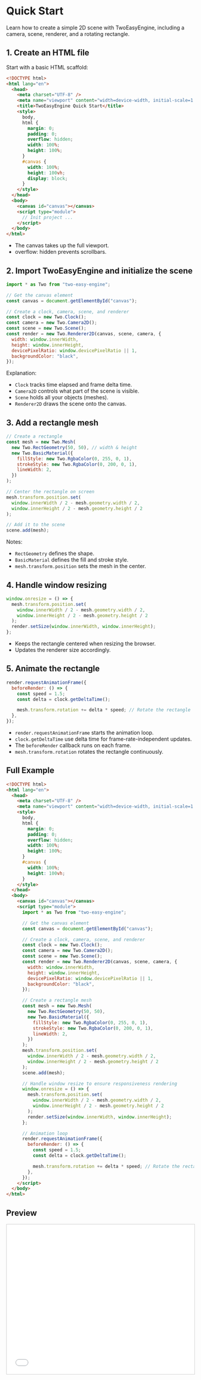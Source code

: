 # Quick Start

Learn how to create a simple 2D scene with TwoEasyEngine, including a camera, scene, renderer, and a rotating rectangle.

## 1. Create an HTML file

Start with a basic HTML scaffold:

```html
<!DOCTYPE html>
<html lang="en">
  <head>
    <meta charset="UTF-8" />
    <meta name="viewport" content="width=device-width, initial-scale=1.0" />
    <title>TwoEasyEngine Quick Start</title>
    <style>
      body,
      html {
        margin: 0;
        padding: 0;
        overflow: hidden;
        width: 100%;
        height: 100%;
      }
      #canvas {
        width: 100%;
        height: 100vh;
        display: block;
      }
    </style>
  </head>
  <body>
    <canvas id="canvas"></canvas>
    <script type="module">
      // Init project ...
    </script>
  </body>
</html>
```

- The canvas takes up the full viewport.
- overflow: hidden prevents scrollbars.

## 2. Import TwoEasyEngine and initialize the scene

```js
import * as Two from "two-easy-engine";

// Get the canvas element
const canvas = document.getElementById("canvas");

// Create a clock, camera, scene, and renderer
const clock = new Two.Clock();
const camera = new Two.Camera2D();
const scene = new Two.Scene();
const render = new Two.Renderer2D(canvas, scene, camera, {
  width: window.innerWidth,
  height: window.innerHeight,
  devicePixelRatio: window.devicePixelRatio || 1,
  backgroundColor: "black",
});
```

Explanation:

- `Clock` tracks time elapsed and frame delta time.
- `Camera2D` controls what part of the scene is visible.
- `Scene` holds all your objects (meshes).
- `Renderer2D` draws the scene onto the canvas.

## 3. Add a rectangle mesh

```js
// Create a rectangle
const mesh = new Two.Mesh(
  new Two.RectGeometry(50, 50), // width & height
  new Two.BasicMaterial({
    fillStyle: new Two.RgbaColor(0, 255, 0, 1),
    strokeStyle: new Two.RgbaColor(0, 200, 0, 1),
    lineWidth: 2,
  })
);

// Center the rectangle on screen
mesh.transform.position.set(
  window.innerWidth / 2 - mesh.geometry.width / 2,
  window.innerHeight / 2 - mesh.geometry.height / 2
);

// Add it to the scene
scene.add(mesh);
```

Notes:

- `RectGeometry` defines the shape.
- `BasicMaterial` defines the fill and stroke style.
- `mesh.transform.position` sets the mesh in the center.

## 4. Handle window resizing

```js
window.onresize = () => {
  mesh.transform.position.set(
    window.innerWidth / 2 - mesh.geometry.width / 2,
    window.innerHeight / 2 - mesh.geometry.height / 2
  );
  render.setSize(window.innerWidth, window.innerHeight);
};
```

- Keeps the rectangle centered when resizing the browser.
- Updates the renderer size accordingly.

## 5. Animate the rectangle

```js
render.requestAnimationFrame({
  beforeRender: () => {
    const speed = 1.5;
    const delta = clock.getDeltaTime();

    mesh.transform.rotation += delta * speed; // Rotate the rectangle
  },
});
```

- `render.requestAnimationFrame` starts the animation loop.
- `clock.getDeltaTime` use delta time for frame-rate-independent updates.
- The `beforeRender` callback runs on each frame.
- `mesh.transform.rotation` rotates the rectangle continuously.

## Full Example

```html
<!DOCTYPE html>
<html lang="en">
  <head>
    <meta charset="UTF-8" />
    <meta name="viewport" content="width=device-width, initial-scale=1.0" />
    <style>
      body,
      html {
        margin: 0;
        padding: 0;
        overflow: hidden;
        width: 100%;
        height: 100%;
      }
      #canvas {
        width: 100%;
        height: 100vh;
      }
    </style>
  </head>
  <body>
    <canvas id="canvas"></canvas>
    <script type="module">
      import * as Two from "two-easy-engine";

      // Get the canvas element
      const canvas = document.getElementById("canvas");

      // Create a clock, camera, scene, and renderer
      const clock = new Two.Clock();
      const camera = new Two.Camera2D();
      const scene = new Two.Scene();
      const render = new Two.Renderer2D(canvas, scene, camera, {
        width: window.innerWidth,
        height: window.innerHeight,
        devicePixelRatio: window.devicePixelRatio || 1,
        backgroundColor: "black",
      });

      // Create a rectangle mesh
      const mesh = new Two.Mesh(
        new Two.RectGeometry(50, 50),
        new Two.BasicMaterial({
          fillStyle: new Two.RgbaColor(0, 255, 0, 1),
          strokeStyle: new Two.RgbaColor(0, 200, 0, 1),
          lineWidth: 2,
        })
      );
      mesh.transform.position.set(
        window.innerWidth / 2 - mesh.geometry.width / 2,
        window.innerHeight / 2 - mesh.geometry.height / 2
      );
      scene.add(mesh);

      // Handle window resize to ensure responsiveness rendering
      window.onresize = () => {
        mesh.transform.position.set(
          window.innerWidth / 2 - mesh.geometry.width / 2,
          window.innerHeight / 2 - mesh.geometry.height / 2
        );
        render.setSize(window.innerWidth, window.innerHeight);
      };

      // Animation loop
      render.requestAnimationFrame({
        beforeRender: () => {
          const speed = 1.5;
          const delta = clock.getDeltaTime();

          mesh.transform.rotation += delta * speed; // Rotate the rectangle
        },
      });
    </script>
  </body>
</html>
```

## Preview

<iframe src="/two-easy-engine/demos/quick_start.html" width="100%" height="400px" style="border:1px solid #ccc;"></iframe>
